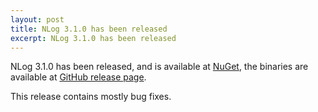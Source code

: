 ```yaml
---
layout: post
title: NLog 3.1.0 has been released
excerpt: NLog 3.1.0 has been released
---
```


NLog 3.1.0 has been released, and is available at [NuGet](https://www.nuget.org/packages/NLog/ "NuGet - NLog"), 
the binaries are available at [GitHub release page](https://github.com/NLog/NLog/releases/tag/v3.1.0 "GitHub release page").

This release contains mostly bug fixes.
